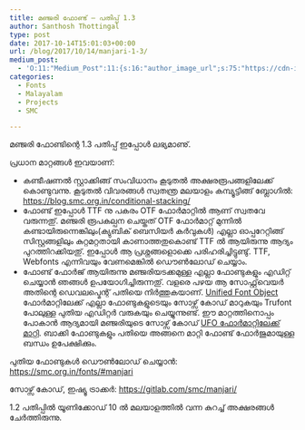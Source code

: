 ```yaml
---
title: മഞ്ജരി ഫോണ്ട് – പതിപ്പ് 1.3
author: Santhosh Thottingal
type: post
date: 2017-10-14T15:01:03+00:00
url: /blog/2017/10/14/manjari-1-3/
medium_post:
  - 'O:11:"Medium_Post":11:{s:16:"author_image_url";s:75:"https://cdn-images-1.medium.com/fit/c/200/200/1*As1EIgy-TLEcibTNPBApCQ.jpeg";s:10:"author_url";s:31:"https://medium.com/@sthottingal";s:11:"byline_name";N;s:12:"byline_email";N;s:10:"cross_link";s:2:"no";s:2:"id";s:12:"3ead25dff945";s:21:"follower_notification";s:3:"yes";s:7:"license";s:11:"cc-40-by-sa";s:14:"publication_id";s:2:"-1";s:6:"status";s:6:"public";s:3:"url";s:222:"https://medium.com/@sthottingal/%E0%B4%AE%E0%B4%9E%E0%B5%8D%E0%B4%9C%E0%B4%B0%E0%B4%BF-%E0%B4%AB%E0%B5%8B%E0%B4%A3%E0%B5%8D%E0%B4%9F%E0%B5%8D-%E0%B4%AA%E0%B4%A4%E0%B4%BF%E0%B4%AA%E0%B5%8D%E0%B4%AA%E0%B5%8D-1-3-3ead25dff945";}'
categories:
  - Fonts
  - Malayalam
  - Projects
  - SMC

---
```

മഞ്ജരി ഫോണ്ടിന്റെ 1.3 പതിപ്പ് ഇപ്പോൾ ലഭ്യമാണു്.

പ്രധാന മാറ്റങ്ങൾ ഇവയാണ്:

  * കണ്ടീഷണൽ സ്റ്റാക്കിങ്ങ് സംവിധാനം കൂടുതൽ അക്ഷരരൂപങ്ങളിലേക്ക് കൊണ്ടുവന്നു. കൂടുതൽ വിവരങ്ങൾ സ്വതന്ത്ര മലയാളം കമ്പ്യൂട്ടിങ്ങ് ബ്ലോഗിൽ: <https://blog.smc.org.in/conditional-stacking/>
  * ഫോണ്ട് ഇപ്പോൾ TTF നു പകരം OTF ഫോർമാറ്റിൽ ആണ് സ്വതവേ വരുന്നതു്. മഞ്ജരി രൂപകല്പന ചെയ്തത് OTF ഫോർമാറ്റ് മുന്നിൽ കണ്ടായിരുന്നെങ്കിലും(ക്യുബിക് ബെസിയർ കർവുകൾ) എല്ലാ ഓപ്പറേറ്റിങ്ങ് സിസ്റ്റങ്ങളിലും കുറ്റമറ്റതായി കാണാത്തതുകൊണ്ട് TTF ൽ ആയിരുന്നു ആദ്യം പുറത്തിറക്കിയതു്. ഇപ്പോൾ ആ പ്രശ്നങ്ങളൊക്കെ പരിഹരിച്ചിട്ടുണ്ടു്. TTF, Webfonts എന്നിവയും വേണമെങ്കിൽ ഡൌൺലോഡ് ചെയ്യാം.
  * ഫോണ്ട് ഫോർജ് ആയിരുന്നു മഞ്ജരിയടക്കമുള്ള എല്ലാ ഫോണ്ടുകളും എഡിറ്റ് ചെയ്യാൻ ഞങ്ങൾ ഉപയോഗിച്ചിരുന്നതു്. വളരെ പഴയ ആ സോഫ്റ്റ്‌‌വെയർ അതിന്റെ ഡെവലപ്മെന്റ് പതിയെ നിർത്തുകയാണ്. [Unified Font Object][1] ഫോർമാറ്റിലേക്ക് എല്ലാ ഫോണ്ടുകളുടെയും സോഴ്സ് കോഡ് മാറുകയും Trufont പോലുള്ള പുതിയ എഡിറ്റർ വരുകയും ചെയ്യുന്നുണ്ട്. ഈ മാറ്റത്തിനൊപ്പം പോകാൻ ആദ്യമായി മഞ്ജരിയുടെ സോഴ്സ് കോഡ് [UFO ഫോർമാറ്റിലേക്ക് മാറ്റി][2]. ബാക്കി ഫോണ്ടുകളും പതിയെ അങ്ങനെ മാറ്റി ഫോണ്ട് ഫോർജുമായുള്ള ബന്ധം ഉപേക്ഷിക്കും.

പുതിയ ഫോണ്ടുകൾ ഡൌൺലോഡ് ചെയ്യാൻ: <https://smc.org.in/fonts/#manjari>

സോഴ്സ് കോഡ്, ഇഷ്യൂ ട്രാക്കർ: <https://gitlab.com/smc/manjari/>

1.2 പതിപ്പിൽ യൂണിക്കോഡ് 10 ൽ മലയാളത്തിൽ വന്ന കുറച്ച് അക്ഷരങ്ങൾ ചേർത്തിരുന്നു.

 [1]: http://unifiedfontobject.org
 [2]: https://gitlab.com/smc/manjari/tags/Version1.3